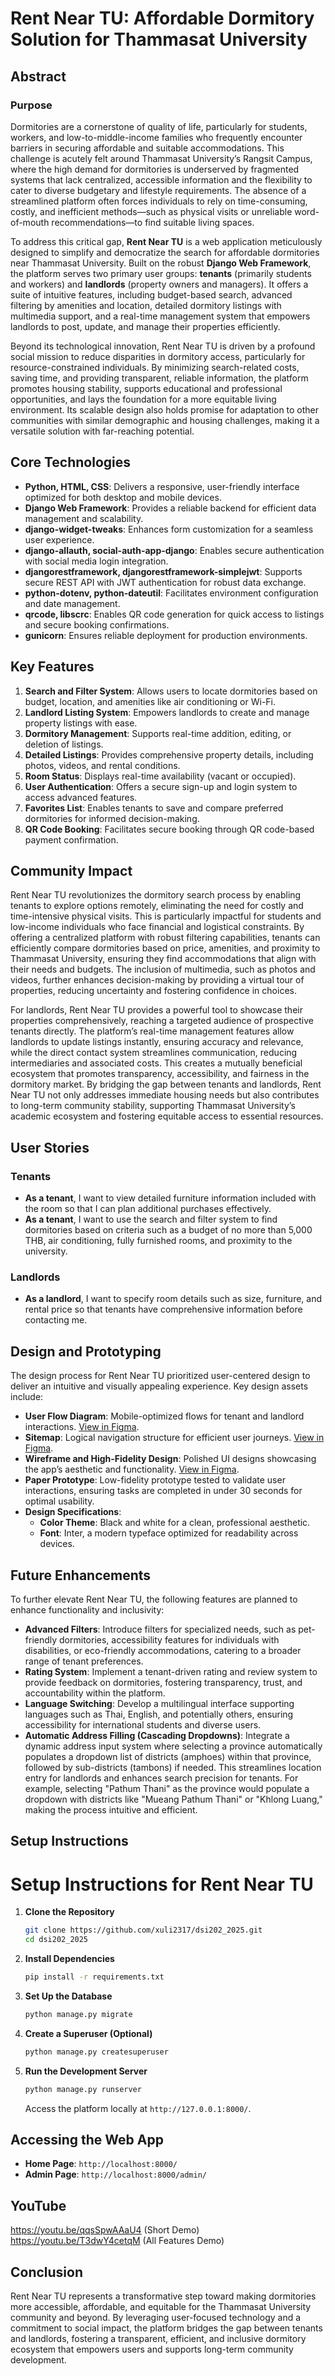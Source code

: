 # Rent Near TU: Affordable Dormitory Solution for Thammasat University

## Abstract

### Purpose
Dormitories are a cornerstone of quality of life, particularly for students, workers, and low-to-middle-income families who frequently encounter barriers in securing affordable and suitable accommodations. This challenge is acutely felt around Thammasat University’s Rangsit Campus, where the high demand for dormitories is underserved by fragmented systems that lack centralized, accessible information and the flexibility to cater to diverse budgetary and lifestyle requirements. The absence of a streamlined platform often forces individuals to rely on time-consuming, costly, and inefficient methods—such as physical visits or unreliable word-of-mouth recommendations—to find suitable living spaces.

To address this critical gap, **Rent Near TU** is a web application meticulously designed to simplify and democratize the search for affordable dormitories near Thammasat University. Built on the robust **Django Web Framework**, the platform serves two primary user groups: **tenants** (primarily students and workers) and **landlords** (property owners and managers). It offers a suite of intuitive features, including budget-based search, advanced filtering by amenities and location, detailed dormitory listings with multimedia support, and a real-time management system that empowers landlords to post, update, and manage their properties efficiently.

Beyond its technological innovation, Rent Near TU is driven by a profound social mission to reduce disparities in dormitory access, particularly for resource-constrained individuals. By minimizing search-related costs, saving time, and providing transparent, reliable information, the platform promotes housing stability, supports educational and professional opportunities, and lays the foundation for a more equitable living environment. Its scalable design also holds promise for adaptation to other communities with similar demographic and housing challenges, making it a versatile solution with far-reaching potential.

## Core Technologies
- **Python, HTML, CSS**: Delivers a responsive, user-friendly interface optimized for both desktop and mobile devices.
- **Django Web Framework**: Provides a reliable backend for efficient data management and scalability.
- **django-widget-tweaks**: Enhances form customization for a seamless user experience.
- **django-allauth, social-auth-app-django**: Enables secure authentication with social media login integration.
- **djangorestframework, djangorestframework-simplejwt**: Supports secure REST API with JWT authentication for robust data exchange.
- **python-dotenv, python-dateutil**: Facilitates environment configuration and date management.
- **qrcode, libscrc**: Enables QR code generation for quick access to listings and secure booking confirmations.
- **gunicorn**: Ensures reliable deployment for production environments.

## Key Features
1. **Search and Filter System**: Allows users to locate dormitories based on budget, location, and amenities like air conditioning or Wi-Fi.
2. **Landlord Listing System**: Empowers landlords to create and manage property listings with ease.
3. **Dormitory Management**: Supports real-time addition, editing, or deletion of listings.
4. **Detailed Listings**: Provides comprehensive property details, including photos, videos, and rental conditions.
5. **Room Status**: Displays real-time availability (vacant or occupied).
6. **User Authentication**: Offers a secure sign-up and login system to access advanced features.
7. **Favorites List**: Enables tenants to save and compare preferred dormitories for informed decision-making.
8. **QR Code Booking**: Facilitates secure booking through QR code-based payment confirmation.

## Community Impact
Rent Near TU revolutionizes the dormitory search process by enabling tenants to explore options remotely, eliminating the need for costly and time-intensive physical visits. This is particularly impactful for students and low-income individuals who face financial and logistical constraints. By offering a centralized platform with robust filtering capabilities, tenants can efficiently compare dormitories based on price, amenities, and proximity to Thammasat University, ensuring they find accommodations that align with their needs and budgets. The inclusion of multimedia, such as photos and videos, further enhances decision-making by providing a virtual tour of properties, reducing uncertainty and fostering confidence in choices.

For landlords, Rent Near TU provides a powerful tool to showcase their properties comprehensively, reaching a targeted audience of prospective tenants directly. The platform’s real-time management features allow landlords to update listings instantly, ensuring accuracy and relevance, while the direct contact system streamlines communication, reducing intermediaries and associated costs. This creates a mutually beneficial ecosystem that promotes transparency, accessibility, and fairness in the dormitory market. By bridging the gap between tenants and landlords, Rent Near TU not only addresses immediate housing needs but also contributes to long-term community stability, supporting Thammasat University’s academic ecosystem and fostering equitable access to essential resources.

## User Stories

### Tenants
- **As a tenant**, I want to view detailed furniture information included with the room so that I can plan additional purchases effectively.
- **As a tenant**, I want to use the search and filter system to find dormitories based on criteria such as a budget of no more than 5,000 THB, air conditioning, fully furnished rooms, and proximity to the university.
### Landlords
- **As a landlord**, I want to specify room details such as size, furniture, and rental price so that tenants have comprehensive information before contacting me.

## Design and Prototyping
The design process for Rent Near TU prioritized user-centered design to deliver an intuitive and visually appealing experience. Key design assets include:

- **User Flow Diagram**: Mobile-optimized flows for tenant and landlord interactions. [View in Figma](https://www.figma.com/design/ucFm2O23q7mJ3CoAeuyKqi/Rent-near-TU).
- **Sitemap**: Logical navigation structure for efficient user journeys. [View in Figma](https://www.figma.com/design/ucFm2O23q7mJ3CoAeuyKqi/Rent-near-TU).
- **Wireframe and High-Fidelity Design**: Polished UI designs showcasing the app’s aesthetic and functionality. [View in Figma](https://www.figma.com/design/ucFm2O23q7mJ3CoAeuyKqi/Rent-near-TU).
- **Paper Prototype**: Low-fidelity prototype tested to validate user interactions, ensuring tasks are completed in under 30 seconds for optimal usability.
- **Design Specifications**:
  - **Color Theme**: Black and white for a clean, professional aesthetic.
  - **Font**: Inter, a modern typeface optimized for readability across devices.

## Future Enhancements
To further elevate Rent Near TU, the following features are planned to enhance functionality and inclusivity:
- **Advanced Filters**: Introduce filters for specialized needs, such as pet-friendly dormitories, accessibility features for individuals with disabilities, or eco-friendly accommodations, catering to a broader range of tenant preferences.
- **Rating System**: Implement a tenant-driven rating and review system to provide feedback on dormitories, fostering transparency, trust, and accountability within the platform.
- **Language Switching**: Develop a multilingual interface supporting languages such as Thai, English, and potentially others, ensuring accessibility for international students and diverse users.
- **Automatic Address Filling (Cascading Dropdowns)**: Integrate a dynamic address input system where selecting a province automatically populates a dropdown list of districts (amphoes) within that province, followed by sub-districts (tambons) if needed. This streamlines location entry for landlords and enhances search precision for tenants. For example, selecting "Pathum Thani" as the province would populate a dropdown with districts like "Mueang Pathum Thani" or "Khlong Luang," making the process intuitive and efficient.

## Setup Instructions

# Setup Instructions for Rent Near TU

1. **Clone the Repository**
   ```bash
   git clone https://github.com/xuli2317/dsi202_2025.git
   cd dsi202_2025
   ```

2. **Install Dependencies**
   ```bash
   pip install -r requirements.txt
   ```

3. **Set Up the Database**
   ```bash
   python manage.py migrate
   ```

4. **Create a Superuser (Optional)**
   ```bash
   python manage.py createsuperuser
   ```

5. **Run the Development Server**
   ```bash
   python manage.py runserver
   ```

   Access the platform locally at `http://127.0.0.1:8000/`.


## Accessing the Web App
- **Home Page**: `http://localhost:8000/`
- **Admin Page**: `http://localhost:8000/admin/`

## YouTube
https://youtu.be/qqsSpwAAaU4 (Short Demo)
https://youtu.be/T3dwY4cetqM (All Features Demo)

## Conclusion
Rent Near TU represents a transformative step toward making dormitories more accessible, affordable, and equitable for the Thammasat University community and beyond. By leveraging user-focused technology and a commitment to social impact, the platform bridges the gap between tenants and landlords, fostering a transparent, efficient, and inclusive dormitory ecosystem that empowers users and supports long-term community development.
